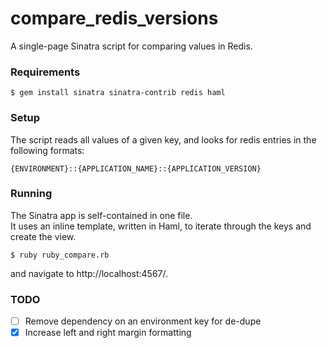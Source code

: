 compare_redis_versions
======================

A single-page Sinatra script for comparing values in Redis.  


### Requirements
`$ gem install sinatra sinatra-contrib redis haml`

### Setup
The script reads all values of a given key, and looks for redis entries in the following formats:

`{ENVIRONMENT}::{APPLICATION_NAME}::{APPLICATION_VERSION}`

### Running
The Sinatra app is self-contained in one file.  
It uses an inline template, written in Haml, to iterate through the keys and create the view.

`$ ruby ruby_compare.rb`

and navigate to http://localhost:4567/.  

### TODO
- [ ] Remove dependency on an environment key for de-dupe
- [x] Increase left and right margin formatting
